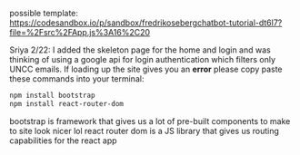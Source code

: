possible template: https://codesandbox.io/p/sandbox/fredrikosebergchatbot-tutorial-dt6l7?file=%2Fsrc%2FApp.js%3A16%2C20

Sriya 2/22:
I added the skeleton page for the home and login and was thinking of using a google api for login authentication which filters only UNCC emails. If loading up the site gives you an **error** please copy paste these commands into your terminal:
```bash
npm install bootstrap
npm install react-router-dom
```
bootstrap is framework that gives us a lot of pre-built components to make to site look nicer lol
react router dom is a JS library that gives us routing capabilities for the react app
